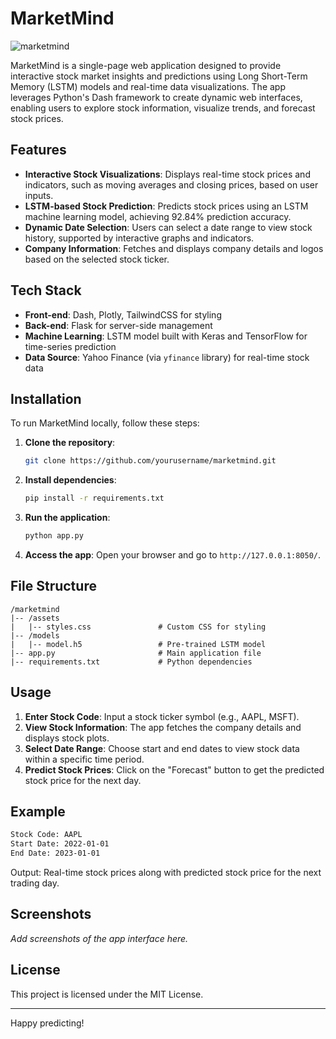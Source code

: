 # MarketMind
![marketmind](https://github.com/user-attachments/assets/f9043edf-f7ad-40e2-a2cd-85aee8bb944b)

MarketMind is a single-page web application designed to provide interactive stock market insights and predictions using Long Short-Term Memory (LSTM) models and real-time data visualizations. The app leverages Python's Dash framework to create dynamic web interfaces, enabling users to explore stock information, visualize trends, and forecast stock prices.

## Features

- **Interactive Stock Visualizations**: Displays real-time stock prices and indicators, such as moving averages and closing prices, based on user inputs.
- **LSTM-based Stock Prediction**: Predicts stock prices using an LSTM machine learning model, achieving 92.84% prediction accuracy.
- **Dynamic Date Selection**: Users can select a date range to view stock history, supported by interactive graphs and indicators.
- **Company Information**: Fetches and displays company details and logos based on the selected stock ticker.

## Tech Stack

- **Front-end**: Dash, Plotly, TailwindCSS for styling
- **Back-end**: Flask for server-side management
- **Machine Learning**: LSTM model built with Keras and TensorFlow for time-series prediction
- **Data Source**: Yahoo Finance (via `yfinance` library) for real-time stock data

## Installation

To run MarketMind locally, follow these steps:

1. **Clone the repository**:
   ```bash
   git clone https://github.com/yourusername/marketmind.git
   ```

2. **Install dependencies**:
   ```bash
   pip install -r requirements.txt
   ```

3. **Run the application**:
   ```bash
   python app.py
   ```

4. **Access the app**:
   Open your browser and go to `http://127.0.0.1:8050/`.

## File Structure

```
/marketmind
|-- /assets
|   |-- styles.css               # Custom CSS for styling
|-- /models
|   |-- model.h5                 # Pre-trained LSTM model
|-- app.py                       # Main application file
|-- requirements.txt             # Python dependencies
```

## Usage

1. **Enter Stock Code**: Input a stock ticker symbol (e.g., AAPL, MSFT).
2. **View Stock Information**: The app fetches the company details and displays stock plots.
3. **Select Date Range**: Choose start and end dates to view stock data within a specific time period.
4. **Predict Stock Prices**: Click on the "Forecast" button to get the predicted stock price for the next day.

## Example

```bash
Stock Code: AAPL
Start Date: 2022-01-01
End Date: 2023-01-01
```

Output: Real-time stock prices along with predicted stock price for the next trading day.

## Screenshots

_Add screenshots of the app interface here._

## License

This project is licensed under the MIT License.

---

Happy predicting!
